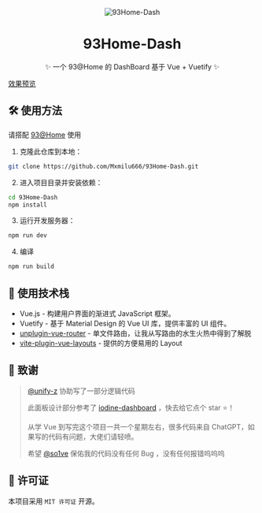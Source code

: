 <div align="center">

![93Home-Dash](https://socialify.git.ci/Mxmilu666/93Home-Dash/image?description=1&font=Inter&forks=1&issues=1&language=1&name=1&owner=1&pattern=Plus&pulls=1&stargazers=1&theme=Auto)

# 93Home-Dash 
✨ 一个 93@Home 的 DashBoard 基于 Vue + Vuetify ✨
</div>

[效果预览](https://saltwood.top:9393/dashboard/)

## 🛠️ 使用方法

请搭配 [93@Home](https://github.com/SaltWood-Studio/Open93AtHome-V3) 使用

1. 克隆此仓库到本地：

```bash
git clone https://github.com/Mxmilu666/93Home-Dash.git
```

2. 进入项目目录并安装依赖：
```bash
cd 93Home-Dash
npm install
```

3. 运行开发服务器：
```bash
npm run dev
```

4. 编译
```bash
npm run build
```
## 🔧 使用技术栈
- Vue.js - 构建用户界面的渐进式 JavaScript 框架。
- Vuetify - 基于 Material Design 的 Vue UI 库，提供丰富的 UI 组件。
- [unplugin-vue-router](https://github.com/posva/unplugin-vue-router) - 单文件路由，让我从写路由的水生火热中得到了解脱
- [vite-plugin-vue-layouts](https://github.com/JohnCampionJr/vite-plugin-vue-layouts) - 提供的方便易用的 Layout



## 🌟 致谢

>[@unify-z](https://github.com/unify-z) 协助写了一部分逻辑代码
>
>此面板设计部分参考了 [iodine-dashboard](https://github.com/ZeroNexis/iodine-dashboard) ，快去给它点个 star ⭐！
>
>从学 Vue 到写完这个项目一共一个星期左右，很多代码来自 ChatGPT，如果写的代码有问题，大佬们请轻喷。
>
> 希望 [@so1ve](https://github.com/so1ve) 保佑我的代码没有任何 Bug ，没有任何报错呜呜呜

## 📄 许可证
本项目采用 ``MIT 许可证`` 开源。